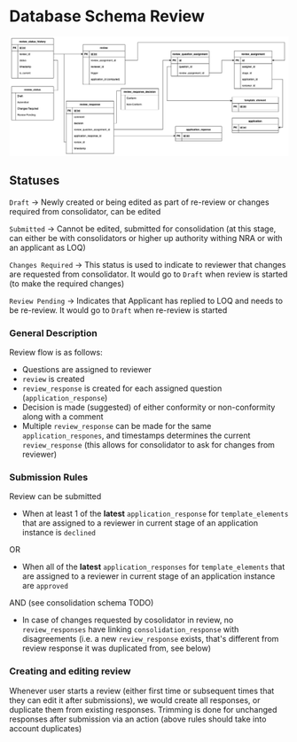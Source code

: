 # Database Schema Review

![Database Schema](images/database-schema-review.png)

## Statuses

`Draft` -> Newly created or being edited as part of re-review or changes required from consolidator, can be edited

`Submitted` -> Cannot be edited, submitted for consolidation (at this stage, can either be with consolidators or higher up authority withing NRA or with an applicant as LOQ)

`Changes Required` -> This status is used to indicate to reviewer that changes are requested from consolidator. It would go to `Draft` when review is started (to make the required changes)

`Review Pending` -> Indicates that Applicant has replied to LOQ and needs to be re-review. It would go to `Draft` when re-review is started

### General Description

Review flow is as follows:

- Questions are assigned to reviewer
- `review` is created
- `review_response` is created for each assigned question (`application_response`)
- Decision is made (suggested) of either conformity or non-conformity along with a comment
- Multiple `review_response` can be made for the same `application_respones`, and timestamps determines the current `review_response` (this allows for consolidator to ask for changes from reviewer)

### Submission Rules

Review can be submitted

- When at least 1 of the **latest** `application_response` for `template_elements` that are assigned to a reviewer in current stage of an application instance is `declined`

OR

- When all of the **latest** `application_responses` for `template_elements` that are assigned to a reviewer in current stage of an application instance are `approved`

AND (see consolidation schema TODO)

- In case of changes requested by cosolidator in review, no `review_responses` have linking `consolidation_response` with disagreements (i.e. a new `review_response` exists, that's different from review response it was duplicated from, see below)

### Creating and editing review

Whenever user starts a review (either first time or subsequent times that they can edit it after submissions), we would create all responses, or duplicate them from existing responses. Trimming is done for unchanged responses after submission via an action (above rules should take into account duplicates)
